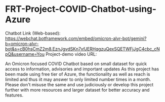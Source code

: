 # FRT-Project-COVID-Chatbot-using-Azure

Chatbot Link (Web-based): https://webchat.botframework.com/embed/omicron-alvr-bot/gemini?b=omicron-alvr-bot&s=cB0hsCmZ2m8.EznJgvdSKn7xfJERHqgzuQexSQETWFjJgC4cbc_cNpQ&username=You
Project-demo video URL: 

An Omicron focused COVID Chatbot based on small dataset for quick access to information, advisories and important updates
As this project has been made using free tier of Azure, the functionality as well as reach is limited and thus iit may answer to only limited number times in a month. Please don't misuse the same and use judiciously or develop this project further with more resources and larger dataset for better accuracy and features.
